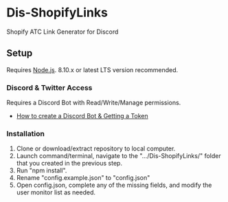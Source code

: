 # Dis-ShopifyLinks
Shopify ATC Link Generator for Discord

## Setup

Requires <a href="https://nodejs.org/">Node.js</a>. 8.10.x or latest LTS version recommended.

### Discord & Twitter Access

Requires a Discord Bot with Read/Write/Manage permissions.

* <a href="https://github.com/reactiflux/discord-irc/wiki/Creating-a-discord-bot-&-getting-a-token">How to create a Discord Bot & Getting a Token</a>

### Installation

1. Clone or download/extract repository to local computer.
2. Launch command/terminal, navigate to the ".../Dis-ShopifyLinks/" folder that you created in the previous step.
3. Run "npm install". 
4. Rename "config.example.json" to "config.json"
5. Open config.json, complete any of the missing fields, and modify the user monitor list as needed.
